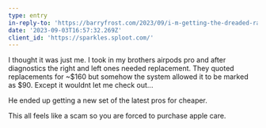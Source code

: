 ```yaml
---
type: entry
in-reply-to: 'https://barryfrost.com/2023/09/i-m-getting-the-dreaded-rattling'
date: '2023-09-03T16:57:32.269Z'
client_id: 'https://sparkles.sploot.com/'
---
```

I thought it was just me. I took in my brothers airpods pro and after diagnostics the right and left ones needed replacement. They quoted replacements for ~$160 but somehow the system allowed it to be marked as $90. Except it wouldnt let me check out...

He ended up getting a new set of the latest pros for cheaper.

This all feels like a scam so you are forced to purchase apple care.
